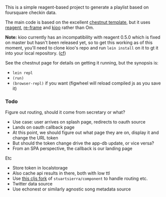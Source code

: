 This is a simple reagent-based project to generate a playlist based on
foursquare checkin data.

The main code is based on the excellent 
[chestnut template](https://github.com/plexus/chestnut), but it uses 
[reagent](https://github.com/reagent-project/reagent), 
[re-frame](https://github.com/Day8/re-frame) and 
[kioo](https://github.com/ckirkendall/kioo) rather than Om.

**Note:** kioo currently has an incompatibility with reagent 0.5.0 which 
is fixed on master but hasn't been released yet, so to get this working 
as of this moment, you'll need to clone kioo's repo and run `lein install` 
on it to gt it into your local repository. 
([cf](https://github.com/ckirkendall/kioo/issues/44))

See the chestnut page for details on getting it running, but the 
synopsis is:

* `lein repl`
* `(run)`
* `(browser-repl)` if you want (figwheel will reload compiled js as you save it)

### Todo

Figure out routing, should it come from secretary or what?

* Use case: user arrives on splash page, redirects to oauth source
* Lands on oauth callback page
* At this point, we should figure out what page they are on, display it
  and change the URL token
* But should the token change drive the app-db update, or vice versa?
* From an SPA perspective, the callback is our landing page

Etc

* Store token in localstorage
* Also cache api results in there, both with low ttl
* Use [this cljs fork](https://github.com/quile/component-cljs) of `stuartsierra/component` 
to handle routing etc.
* Twitter data source
* Use echonest or similarly agnostic song metadata source
